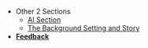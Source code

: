 * Other 2 Sections
    * [AI Section](/other-logs/ai.md)
    * [The Background Setting and Story](/other-logs/bg.md)
* [**Feedback**](/feedback.md)